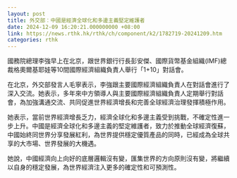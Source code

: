 ```yaml
---
layout: post
title: 外交部︰中國是經濟全球化和多邊主義堅定維護者
date: 2024-12-09 16:20:21.000000000 +08:00
link: https://news.rthk.hk/rthk/ch/component/k2/1782719-20241209.htm
categories: rthk
---
```


國務院總理李強早上在北京，跟世界銀行行長彭安傑、國際貨幣基金組織(IMF)總裁格奧爾基耶娃等10間國際經濟組織負責人舉行「1+10」對話會。

在北京，外交部發言人毛寧表示，李強跟主要國際經濟組織負責人在對話會進行了深入交流。她表示，多年來中方領導人與主要國際經濟組織負責人定期舉行對話會，為加強溝通交流、共同促進世界經濟增長和完善全球經濟治理發揮積極作用。

她表示，當前世界經濟增長乏力，經濟全球化和多邊主義受到挑戰，不確定性進一步上升。中國是經濟全球化和多邊主義的堅定維護者，致力於推動全球經濟復蘇，中國始終同世界分享發展紅利，為世界提供穩定優質產品的同時，已經成為全球共享的大市場、世界發展的大機遇。

她說，中國經濟向上向好的底層邏輯沒有變，匯集世界的方向原則沒有變，將繼續以自身的穩定發展，為世界經濟注入更多的確定性和可預測性。
